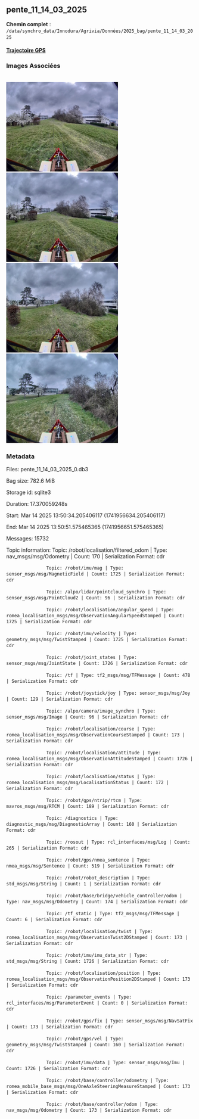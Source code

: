 ## pente_11_14_03_2025

**Chemin complet** : `/data/synchro_data/Innodura/Agrivia/Données/2025_bag/pente_11_14_03_2025`

#### [Trajectoire GPS](gps_traj.html)

### Images Associées

<br/><span><img src='img_exemples/image_1741956636673237206.jpg' alt='drawing' width='300'/><img src='img_exemples/image_1741956641065545972.jpg' alt='drawing' width='300'/><img src='img_exemples/image_1741956645893569911.jpg' alt='drawing' width='300'/><img src='img_exemples/image_1741956650759653675.jpg' alt='drawing' width='300'/></span>
### Metadata



Files:             pente_11_14_03_2025_0.db3

Bag size:          782.6 MiB

Storage id:        sqlite3

Duration:          17.370059248s

Start:             Mar 14 2025 13:50:34.205406117 (1741956634.205406117)

End:               Mar 14 2025 13:50:51.575465365 (1741956651.575465365)

Messages:          15732

Topic information: Topic: /robot/localisation/filtered_odom | Type: nav_msgs/msg/Odometry | Count: 170 | Serialization Format: cdr

                   Topic: /robot/imu/mag | Type: sensor_msgs/msg/MagneticField | Count: 1725 | Serialization Format: cdr

                   Topic: /alpo/lidar/pointcloud_synchro | Type: sensor_msgs/msg/PointCloud2 | Count: 96 | Serialization Format: cdr

                   Topic: /robot/localisation/angular_speed | Type: romea_localisation_msgs/msg/ObservationAngularSpeedStamped | Count: 1725 | Serialization Format: cdr

                   Topic: /robot/imu/velocity | Type: geometry_msgs/msg/TwistStamped | Count: 1725 | Serialization Format: cdr

                   Topic: /robot/joint_states | Type: sensor_msgs/msg/JointState | Count: 1726 | Serialization Format: cdr

                   Topic: /tf | Type: tf2_msgs/msg/TFMessage | Count: 478 | Serialization Format: cdr

                   Topic: /robot/joystick/joy | Type: sensor_msgs/msg/Joy | Count: 129 | Serialization Format: cdr

                   Topic: /alpo/camera/image_synchro | Type: sensor_msgs/msg/Image | Count: 96 | Serialization Format: cdr

                   Topic: /robot/localisation/course | Type: romea_localisation_msgs/msg/ObservationCourseStamped | Count: 173 | Serialization Format: cdr

                   Topic: /robot/localisation/attitude | Type: romea_localisation_msgs/msg/ObservationAttitudeStamped | Count: 1726 | Serialization Format: cdr

                   Topic: /robot/localisation/status | Type: romea_localisation_msgs/msg/LocalisationStatus | Count: 172 | Serialization Format: cdr

                   Topic: /robot/gps/ntrip/rtcm | Type: mavros_msgs/msg/RTCM | Count: 189 | Serialization Format: cdr

                   Topic: /diagnostics | Type: diagnostic_msgs/msg/DiagnosticArray | Count: 160 | Serialization Format: cdr

                   Topic: /rosout | Type: rcl_interfaces/msg/Log | Count: 265 | Serialization Format: cdr

                   Topic: /robot/gps/nmea_sentence | Type: nmea_msgs/msg/Sentence | Count: 519 | Serialization Format: cdr

                   Topic: /robot/robot_description | Type: std_msgs/msg/String | Count: 1 | Serialization Format: cdr

                   Topic: /robot/base/bridge/vehicle_controller/odom | Type: nav_msgs/msg/Odometry | Count: 174 | Serialization Format: cdr

                   Topic: /tf_static | Type: tf2_msgs/msg/TFMessage | Count: 6 | Serialization Format: cdr

                   Topic: /robot/localisation/twist | Type: romea_localisation_msgs/msg/ObservationTwist2DStamped | Count: 173 | Serialization Format: cdr

                   Topic: /robot/imu/imu_data_str | Type: std_msgs/msg/String | Count: 1726 | Serialization Format: cdr

                   Topic: /robot/localisation/position | Type: romea_localisation_msgs/msg/ObservationPosition2DStamped | Count: 173 | Serialization Format: cdr

                   Topic: /parameter_events | Type: rcl_interfaces/msg/ParameterEvent | Count: 0 | Serialization Format: cdr

                   Topic: /robot/gps/fix | Type: sensor_msgs/msg/NavSatFix | Count: 173 | Serialization Format: cdr

                   Topic: /robot/gps/vel | Type: geometry_msgs/msg/TwistStamped | Count: 160 | Serialization Format: cdr

                   Topic: /robot/imu/data | Type: sensor_msgs/msg/Imu | Count: 1726 | Serialization Format: cdr

                   Topic: /robot/base/controller/odometry | Type: romea_mobile_base_msgs/msg/OneAxleSteeringMeasureStamped | Count: 173 | Serialization Format: cdr

                   Topic: /robot/base/controller/odom | Type: nav_msgs/msg/Odometry | Count: 173 | Serialization Format: cdr



